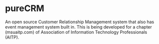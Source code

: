 pureCRM
=======

An open source Customer Relationship Management system that also has event management system built in. This is being developed for a chapter (msuaitp.com) of Association of Information Technology Professionals (AITP).
